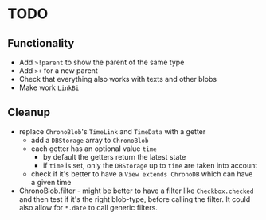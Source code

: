 # TODO

## Functionality

- Add `>!parent` to show the parent of the same type
- Add `>+` for a new parent
- Check that everything also works with texts and other blobs
- Make work `LinkBi`

## Cleanup
- replace `ChronoBlob`'s `TimeLink` and `TimeData` with a getter
  - add a `DBStorage` array to `ChronoBlob`
  - each getter has an optional value `time`
    - by default the getters return the latest state
    - if `time` is set, only the `DBStorage` up to `time` are taken into account
  - check if it's better to have a `View extends ChronoDB` which can have a given time
- ChronoBlob.filter - might be better to have a filter like `Checkbox.checked` and then test
  if it's the right blob-type, before calling the filter.
  It could also allow for `*.date` to call generic filters.